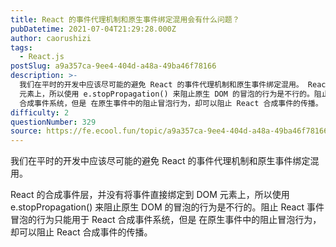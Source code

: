 ```yaml
---
title: React 的事件代理机制和原生事件绑定混用会有什么问题？
pubDatetime: 2021-07-04T21:29:28.000Z
author: caorushizi
tags:
  - React.js
postSlug: a9a357ca-9ee4-404d-a48a-49ba46f78166
description: >-
  我们在平时的开发中应该尽可能的避免 React 的事件代理机制和原生事件绑定混用。 React 的合成事件层，并没有将事件直接绑定到 DOM
  元素上，所以使用 e.stopPropagation() 来阻止原生 DOM 的冒泡的行为是不行的。阻止 React 事件冒泡的行为只能用于 React
  合成事件系统，但是 在原生事件中的阻止冒泡行为，却可以阻止 React 合成事件的传播。
difficulty: 2
questionNumber: 329
source: https://fe.ecool.fun/topic/a9a357ca-9ee4-404d-a48a-49ba46f78166
---
```


我们在平时的开发中应该尽可能的避免 React 的事件代理机制和原生事件绑定混用。

React 的合成事件层，并没有将事件直接绑定到 DOM 元素上，所以使用 e.stopPropagation() 来阻止原生 DOM 的冒泡的行为是不行的。阻止 React 事件冒泡的行为只能用于 React 合成事件系统，但是 在原生事件中的阻止冒泡行为，却可以阻止 React 合成事件的传播。
